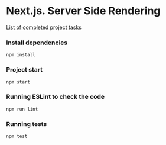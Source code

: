 # Next.js. Server Side Rendering

[List of completed project tasks](https://github.com/rolling-scopes-school/tasks/blob/master/react/modules/tasks/nextjs-ssr-ssg.md)

### Install dependencies

```shell
npm install
```

### Project start

```shell
npm start
```

### Running ESLint to check the code

```shell
npm run lint
```

### Running tests

```shell
npm test
```
